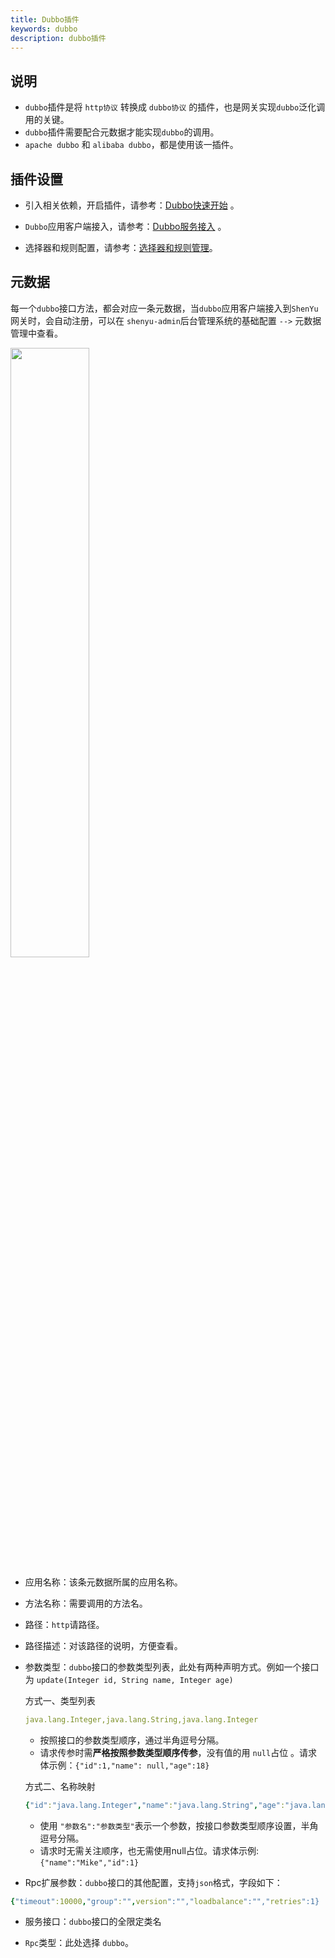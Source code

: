 ```yaml
---
title: Dubbo插件
keywords: dubbo
description: dubbo插件
---
```


## 说明

* `dubbo`插件是将 `http协议` 转换成 `dubbo协议` 的插件，也是网关实现`dubbo`泛化调用的关键。
* `dubbo`插件需要配合元数据才能实现`dubbo`的调用。
* `apache dubbo` 和 `alibaba dubbo`，都是使用该一插件。


## 插件设置

* 引入相关依赖，开启插件，请参考：[Dubbo快速开始](../quick-start-dubbo) 。
 
* `Dubbo`应用客户端接入，请参考：[Dubbo服务接入](../dubbo-proxy) 。

* 选择器和规则配置，请参考：[选择器和规则管理](../selector-and-rule)。

## 元数据

每一个`dubbo`接口方法，都会对应一条元数据，当`dubbo`应用客户端接入到`ShenYu`网关时，会自动注册，可以在 `shenyu-admin`后台管理系统的基础配置 `-->` 元数据管理中查看。

<img src="/img/shenyu/plugin/dubbo/dubbo-metadata-zh.jpg" width="50%"/>

* 应用名称：该条元数据所属的应用名称。

* 方法名称：需要调用的方法名。

* 路径：`http`请路径。

* 路径描述：对该路径的说明，方便查看。

* 参数类型：`dubbo`接口的参数类型列表，此处有两种声明方式。例如一个接口为 `update(Integer id, String name, Integer age)`
    
    方式一、类型列表

    ```yaml
    java.lang.Integer,java.lang.String,java.lang.Integer
    ```

    * 按照接口的参数类型顺序，通过半角逗号分隔。
    * 请求传参时需**严格按照参数类型顺序传参**，没有值的用 `null`占位 。请求体示例：`{"id":1,"name": null,"age":18}`

    方式二、名称映射

    ```yaml
    {"id":"java.lang.Integer","name":"java.lang.String","age":"java.lang.Integer"}
    ```

    * 使用 `"参数名":"参数类型"`表示一个参数，按接口参数类型顺序设置，半角逗号分隔。
    * 请求时无需关注顺序，也无需使用null占位。请求体示例: `{"name":"Mike","id":1}`

* Rpc扩展参数：`dubbo`接口的其他配置，支持`json`格式，字段如下：

```yaml
{"timeout":10000,"group":"",version":"","loadbalance":"","retries":1}
```

* 服务接口：`dubbo`接口的全限定类名

* `Rpc`类型：此处选择 `dubbo`。